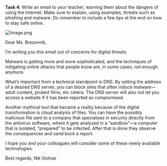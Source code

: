 **Task 4**: Write an email to your teacher, warning them about the dangers of using the Internet. Make sure to explain, using examples, threats such as phishing and malware. Do remember to include a few tips at the end on how to stay safe online.

![Image.png](blob:capacitor://localhost/45a8f5c4-d6cf-4df0-8289-046d20dae45f)

Dear Ms. Brezovnik,

I’m writing you this email out of concerns for digital threats. 

Malware is getting more and more sophisticated, and the techniques of mitigating online attacks that people know are, in some cases, not enough anymore. 

What’s important from a technical standpoint is DNS. By setting the address of a desired DNS server, you can block sites that often induce malware—adult content, pirated films, etc cetera. The DNS server will also not let you access a website if it has been reported as compromised. 

Another mythical tool that became a reality because of the digital transformation is cloud analysis of files. You can have the possibly malicious file sent to a company that specialises in security directly from the antivirus software, where it gets analysed in a “sandbox”—a computer that is isolated, “prepared” to be infected. After that is done they observe the consequences and send bock a report. 

I hope you and your colleagues will consider some of these newly available technologies. 

Best regards,
Nik Golinar